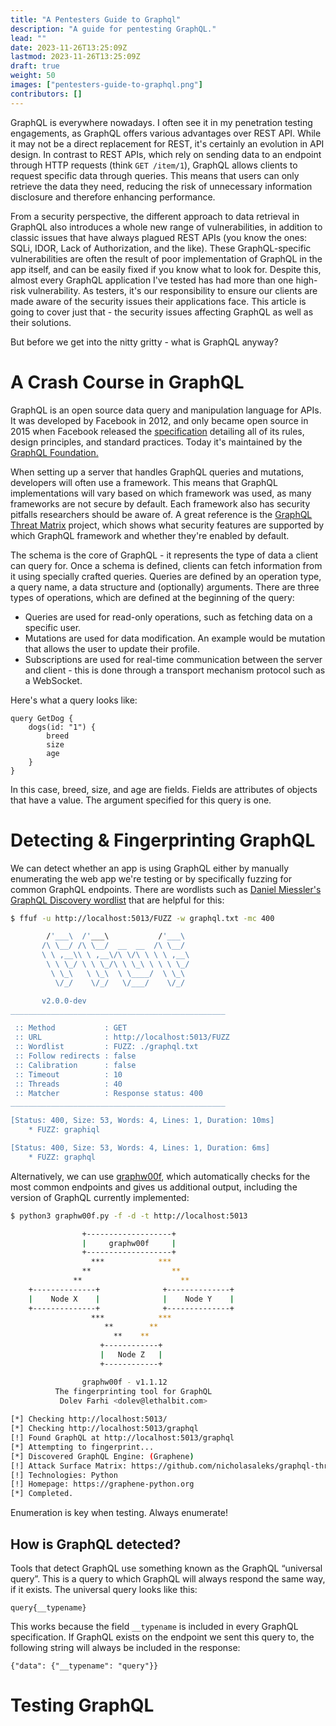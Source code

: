 ```yaml
---
title: "A Pentesters Guide to Graphql"
description: "A guide for pentesting GraphQL."
lead: ""
date: 2023-11-26T13:25:09Z
lastmod: 2023-11-26T13:25:09Z
draft: true
weight: 50
images: ["pentesters-guide-to-graphql.png"]
contributors: []
---
```


GraphQL is everywhere nowadays. I often see it in my penetration testing engagements, as GraphQL offers various advantages over REST API. While it may not be a direct replacement for REST, it's certainly an evolution in API design. In contrast to REST APIs, which rely on sending data to an endpoint through HTTP requests (think `GET /item/1`), GraphQL allows clients to request specific data through queries. This means that users can only retrieve the data they need, reducing the risk of unnecessary information disclosure and therefore enhancing performance.

From a security perspective, the different approach to data retrieval in GraphQL also introduces a whole new range of vulnerabilities, in addition to classic issues that have always plagued REST APIs (you know the ones: SQLi, IDOR, Lack of Authorization, and the like). These GraphQL-specific vulnerabilities are often the result of poor implementation of GraphQL in the app itself, and can be easily fixed if you know what to look for. Despite this, almost every GraphQL application I've tested has had more than one high-risk vulnerability. As testers, it's our responsibility to ensure our clients are made aware of the security issues their applications face. This article is going to cover just that - the security issues affecting GraphQL as well as their solutions.

But before we get into the nitty gritty - what is GraphQL anyway?

# A Crash Course in GraphQL

GraphQL is an open source data query and manipulation language for APIs. It was developed by Facebook in 2012, and only became open source in 2015 when Facebook released the [specification](https://spec.graphql.org/) detailing all of its rules, design principles, and standard practices. Today it's maintained by the [GraphQL Foundation.](https://graphql.org/foundation/)

When setting up a server that handles GraphQL queries and mutations, developers will often use a framework. This means that GraphQL implementations will vary based on which framework was used, as many frameworks are not secure by default. Each framework also has security pitfalls researchers should be aware of. A great reference is the [GraphQL Threat Matrix](https://github.com/nicholasaleks/graphql-threat-matrix/) project, which shows what security features are supported by which GraphQL framework and whether they're enabled by default.

The schema is the core of GraphQL - it represents the type of data a client can query for. Once a schema is defined, clients can fetch information from it using specially crafted queries. Queries are defined by an operation type, a query name, a data structure and (optionally) arguments. There are three types of operations, which are defined at the beginning of the query:
- Queries are used for read-only operations, such as fetching data on a specific user.
- Mutations are used for data modification. An example would be mutation that allows the user to update their profile.
- Subscriptions are used for real-time communication between the server and client - this is done through a transport mechanism protocol such as a WebSocket.

Here's what a query looks like:

```
query GetDog {
	dogs(id: "1") {
		breed
		size
		age
	}
}
```

In this case, breed, size, and age are fields. Fields are attributes of objects that have a value. The argument specified for this query is one.

# Detecting & Fingerprinting GraphQL

We can detect whether an app is using GraphQL either by manually enumerating the web app we're testing or by specifically fuzzing for common GraphQL endpoints. There are wordlists such as [Daniel Miessler's GraphQL Discovery wordlist](https://github.com/danielmiessler/SecLists/blob/master/Discovery/Web-Content/graphql.txt) that are helpful for this:

```bash
$ ffuf -u http://localhost:5013/FUZZ -w graphql.txt -mc 400

        /'___\  /'___\           /'___\       
       /\ \__/ /\ \__/  __  __  /\ \__/       
       \ \ ,__\\ \ ,__\/\ \/\ \ \ \ ,__\      
        \ \ \_/ \ \ \_/\ \ \_\ \ \ \ \_/      
         \ \_\   \ \_\  \ \____/  \ \_\       
          \/_/    \/_/   \/___/    \/_/       

       v2.0.0-dev
________________________________________________

 :: Method           : GET
 :: URL              : http://localhost:5013/FUZZ
 :: Wordlist         : FUZZ: ./graphql.txt
 :: Follow redirects : false
 :: Calibration      : false
 :: Timeout          : 10
 :: Threads          : 40
 :: Matcher          : Response status: 400
________________________________________________

[Status: 400, Size: 53, Words: 4, Lines: 1, Duration: 10ms]
    * FUZZ: graphiql

[Status: 400, Size: 53, Words: 4, Lines: 1, Duration: 6ms]
    * FUZZ: graphql
```

Alternatively, we can use [graphw00f](https://github.com/dolevf/graphw00f), which automatically checks for the most common endpoints and gives us additional output, including the version of GraphQL currently implemented:

```bash
$ python3 graphw00f.py -f -d -t http://localhost:5013

                +-------------------+
                |     graphw00f     |
                +-------------------+
                  ***            ***
                **                  **
              **                      **
    +--------------+              +--------------+
    |    Node X    |              |    Node Y    |
    +--------------+              +--------------+
                  ***            ***
                     **        **
                       **    **
                    +------------+
                    |   Node Z   |
                    +------------+

                graphw00f - v1.1.12
          The fingerprinting tool for GraphQL
           Dolev Farhi <dolev@lethalbit.com>
  
[*] Checking http://localhost:5013/
[*] Checking http://localhost:5013/graphql
[!] Found GraphQL at http://localhost:5013/graphql
[*] Attempting to fingerprint...
[*] Discovered GraphQL Engine: (Graphene)
[!] Attack Surface Matrix: https://github.com/nicholasaleks/graphql-threat-matrix/blob/master/implementations/graphene.md                                                                    
[!] Technologies: Python                                                                                                                                                                     
[!] Homepage: https://graphene-python.org                                                                                                                                                    
[*] Completed.
```

Enumeration is key when testing. Always enumerate!

## How is GraphQL detected?

Tools that detect GraphQL use something known as the GraphQL “universal query”. This is a query to which GraphQL will always respond the same way, if it exists. The universal query looks like this:

```
query{__typename}
```

This works because the field `__typename` is included in every GraphQL specification. If GraphQL exists on the endpoint we sent this query to, the following string will always be included in the response:

```
{"data": {"__typename": "query"}}
```

# Testing GraphQL